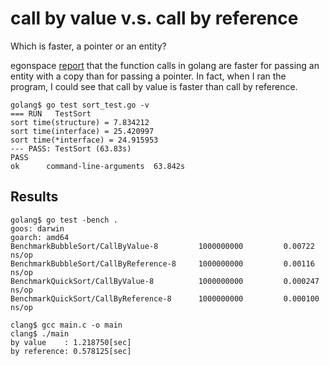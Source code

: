 # call by value v.s. call by reference

Which is faster, a pointer or an entity?

egonspace [report](https://github.com/egonspace/simulations/blob/master/sort/sort_test.go)
that the function calls in golang are faster for passing an entity with a copy than for passing
a pointer. In fact, when I ran the program, I could see that call by value is faster than call
by reference.

```
golang$ go test sort_test.go -v
=== RUN   TestSort
sort time(structure) = 7.834212
sort time(interface) = 25.420997
sort time(*interface) = 24.915953
--- PASS: TestSort (63.83s)
PASS
ok      command-line-arguments  63.842s
```

## Results

```
golang$ go test -bench .
goos: darwin
goarch: amd64
BenchmarkBubbleSort/CallByValue-8         1000000000         0.00722 ns/op
BenchmarkBubbleSort/CallByReference-8     1000000000         0.00116 ns/op
BenchmarkQuickSort/CallByValue-8          1000000000         0.000247 ns/op
BenchmarkQuickSort/CallByReference-8      1000000000         0.000100 ns/op
```

```
clang$ gcc main.c -o main
clang$ ./main
by value    : 1.218750[sec]
by reference: 0.578125[sec]
```
